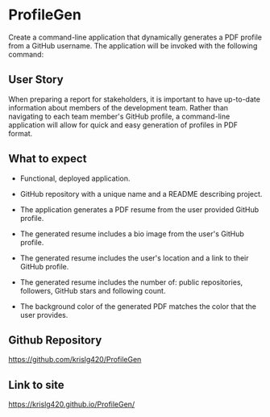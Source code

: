 # ProfileGen
 
Create a command-line application that dynamically generates a PDF profile from a GitHub username. The application will be invoked with the following command:



 ## User Story

When preparing a report for stakeholders, it is important to have up-to-date information about members of the development team. Rather than navigating to each team member's GitHub profile, a command-line application will allow for quick and easy generation of profiles in PDF format.



 ## What to expect
* Functional, deployed application.

* GitHub repository with a unique name and a README describing project.

* The application generates a PDF resume from the user provided GitHub profile.

* The generated resume includes a bio image from the user's GitHub profile.

* The generated resume includes the user's location and a link to their GitHub profile.

* The generated resume includes the number of: public repositories, followers, GitHub stars and following count.

* The background color of the generated PDF matches the color that the user provides.





## Github Repository 
https://github.com/krislg420/ProfileGen

## Link to site 
https://krislg420.github.io/ProfileGen/
